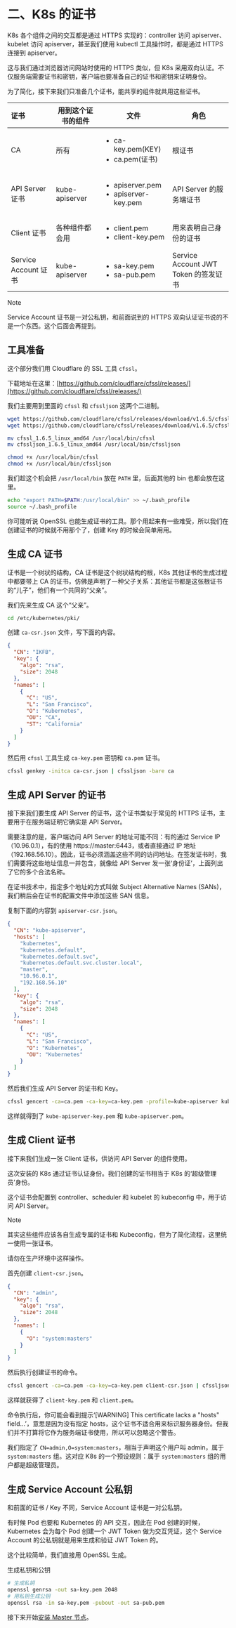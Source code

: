 # 二、K8s 的证书

K8s 各个组件之间的交互都是通过 HTTPS 实现的：controller 访问 apiserver、kubelet 访问 apiserver，甚至我们使用 kubectl 工具操作时，都是通过 HTTPS 连接到 apiserver。

这与我们通过浏览器访问网站时使用的 HTTPS 类似，但 K8s 采用双向认证。不仅服务端需要证书和密钥，客户端也要准备自己的证书和密钥来证明身份。

为了简化，接下来我们只准备几个证书，能共享的组件就共用这些证书。

| 证书                 | 用到这个证书的组件 | 文件                                                      | 角色                                 |
| :------------------- | ------------------ | --------------------------------------------------------- | ------------------------------------ |
| CA                   | 所有               | <ul><li>ca-key.pem(KEY)</li><li>ca.pem(证书)</li></ul>    | 根证书                               |
| API Server 证书      | kube-apiserver     | <ul><li>apiserver.pem</li><li>apiserver-key.pem</li></ul> | API Server 的服务端证书              |
| Client 证书          | 各种组件都会用     | <ul><li>client.pem</li><li>client-key.pem</li></ul>       | 用来表明自己身份的证书               |
| Service Account 证书 | kube-apiserver     | <ul><li>sa-key.pem</li><li>sa-pub.pem</li></ul>           | Service Account JWT Token 的签发证书 |

> [!NOTE]  
> Service Account 证书是一对公私钥，和前面说到的 HTTPS 双向认证证书说的不是一个东西。这个后面会再提到。

## 工具准备

这个部分我们用 Cloudflare 的 SSL 工具 `cfssl`。

下载地址在这里：[https://github.com/cloudflare/cfssl/releases/](https://github.com/cloudflare/cfssl/releases/)

我们主要用到里面的 `cfssl` 和 `cfssljson` 这两个二进制。

```bash
wget https://github.com/cloudflare/cfssl/releases/download/v1.6.5/cfssl_1.6.5_linux_amd64
wget https://github.com/cloudflare/cfssl/releases/download/v1.6.5/cfssljson_1.6.5_linux_amd64

mv cfssl_1.6.5_linux_amd64 /usr/local/bin/cfssl
mv cfssljson_1.6.5_linux_amd64 /usr/local/bin/cfssljson

chmod +x /usr/local/bin/cfssl
chmod +x /usr/local/bin/cfssljson
```

我们趁这个机会把 `/usr/local/bin` 放在 `PATH` 里，后面其他的 bin 也都会放在这里。

```bash
echo "export PATH=$PATH:/usr/local/bin" >> ~/.bash_profile
source ~/.bash_profile
```

你可能听说 OpenSSL 也能生成证书的工具。那个用起来有一些难受，所以我们在创建证书的时候就不用那个了，创建 Key 的时候会简单用用。

## 生成 CA 证书

证书是一个树状的结构，CA 证书是这个树状结构的根，K8s 其他证书的生成过程中都要带上 CA 的证书，仿佛是声明了一种父子关系：其他证书都是这张根证书的“儿子”，他们有一个共同的“父亲”。

我们先来生成 CA 这个“父亲”。

```bash
cd /etc/kubernetes/pki/
```

创建 `ca-csr.json` 文件，写下面的内容。

```json
{
  "CN": "IKFB",
  "key": {
    "algo": "rsa",
    "size": 2048
  },
  "names": [
    {
      "C": "US",
      "L": "San Francisco",
      "O": "Kubernetes",
      "OU": "CA",
      "ST": "California"
    }
  ]
}
```

然后用 `cfssl` 工具生成 `ca-key.pem` 密钥和 `ca.pem` 证书。

```sh
cfssl genkey -initca ca-csr.json | cfssljson -bare ca
```

## 生成 API Server 的证书

接下来我们要生成 API Server 的证书，这个证书类似于常见的 HTTPS 证书，主要用于在服务端证明它确实是 API Server。

需要注意的是，客户端访问 API Server 的地址可能不同：有的通过 Service IP（10.96.0.1），有的使用 https://master:6443，或者直接通过 IP 地址（192.168.56.10）。因此，证书必须涵盖这些不同的访问地址。在签发证书时，我们需要将这些地址信息一并包含，就像给 API Server 发一张‘身份证’，上面列出了它的多个合法名称。

在证书技术中，指定多个地址的方式叫做 Subject Alternative Names (SANs)，我们稍后会在证书的配置文件中添加这些 SAN 信息。

复制下面的内容到 `apiserver-csr.json`。

```json
{
  "CN": "kube-apiserver",
  "hosts": [
    "kubernetes",
    "kubernetes.default",
    "kubernetes.default.svc",
    "kubernetes.default.svc.cluster.local",
    "master",
    "10.96.0.1",
    "192.168.56.10"
  ],
  "key": {
    "algo": "rsa",
    "size": 2048
  },
  "names": [
    {
      "C": "US",
      "L": "San Francisco",
      "O": "Kubernetes",
      "OU": "Kubernetes"
    }
  ]
}
```

然后我们生成 API Server 的证书和 Key。

```bash
cfssl gencert -ca=ca.pem -ca-key=ca-key.pem -profile=kube-apiserver kube-apiserver-csr.json | cfssljson -bare kube-apiserver
```

这样就得到了 `kube-apiserver-key.pem` 和 `kube-apiserver.pem`。

## 生成 Client 证书

接下来我们生成一张 Client 证书，供访问 API Server 的组件使用。

这次安装的 K8s 通过证书认证身份。我们创建的证书相当于 K8s 的‘超级管理员’身份。

这个证书会配置到 controller、scheduler 和 kubelet 的 kubeconfig 中，用于访问 API Server。

> [!NOTE]
> 其实这些组件应该各自生成专属的证书和 Kubeconfig，但为了简化流程，这里统一使用一张证书。
>
> 请勿在生产环境中这样操作。

首先创建 `client-csr.json`。

```json
{
  "CN": "admin",
  "key": {
    "algo": "rsa",
    "size": 2048
  },
  "names": [
    {
      "O": "system:masters"
    }
  ]
}
```

然后执行创建证书的命令。

```sh
cfssl gencert -ca=ca.pem -ca-key=ca-key.pem client-csr.json | cfssljson -bare client
```

这样就获得了 `client-key.pem` 和 `client.pem`。

命令执行后，你可能会看到提示‘[WARNING] This certificate lacks a "hosts" field...’，意思是因为没有指定 hosts，这个证书不适合用来标识服务器身份。但我们并不打算将它作为服务端证书使用，所以可以忽略这个警告。

我们指定了 `CN=admin,O=system:masters`，相当于声明这个用户叫 admin，属于 `system:masters` 组。这对应 K8s 的一个预设规则：属于 `system:masters` 组的用户都是超级管理员。

## 生成 Service Account 公私钥

和前面的证书 / Key 不同，Service Account 证书是一对公私钥。

有时候 Pod 也要和 Kubernetes 的 API 交互，因此在 Pod 创建的时候，Kubernetes 会为每个 Pod 创建一个 JWT Token 做为交互凭证，这个 Service Account 的公私钥就是用来生成和验证 JWT Token 的。

这个比较简单，我们直接用 OpenSSL 生成。

生成私钥和公钥

```bash
# 生成私钥
openssl genrsa -out sa-key.pem 2048
# 用私钥生成公钥
openssl rsa -in sa-key.pem -pubout -out sa-pub.pem
```

接下来开始[安装 Master 节点](/cn/03-安装Master节点.md)。

